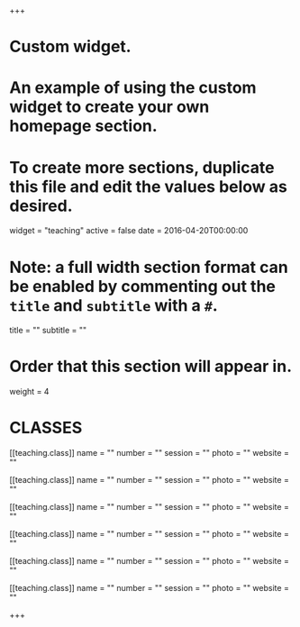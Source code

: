 +++
# Custom widget.
# An example of using the custom widget to create your own homepage section.
# To create more sections, duplicate this file and edit the values below as desired.
widget = "teaching"
active = false
date = 2016-04-20T00:00:00

# Note: a full width section format can be enabled by commenting out the `title` and `subtitle` with a `#`.
title = ""
subtitle = ""

# Order that this section will appear in.
weight = 4

# CLASSES

[[teaching.class]]
  name = ""
  number = ""
  session = ""
  photo = ""
  website = ""

[[teaching.class]]
  name = ""
  number = ""
  session = ""
  photo = ""
  website = ""

[[teaching.class]]
  name = ""
  number = ""
  session = ""
  photo = ""
  website = ""

[[teaching.class]]
  name = ""
  number = ""
  session = ""
  photo = ""
  website = ""

[[teaching.class]]
  name = ""
  number = ""
  session = ""
  photo = ""
  website = ""

[[teaching.class]]
  name = ""
  number = ""
  session = ""
  photo = ""
  website = ""




+++
